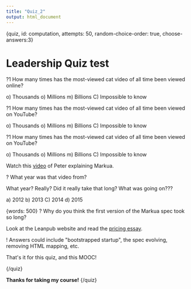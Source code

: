 ```yaml
---
title: "Quiz_2"
output: html_document
---
```


{quiz, id: computation, attempts: 50, random-choice-order: true, choose-answers:3}
# Leadership Quiz test

?1 How many times has the most-viewed cat video of all time been viewed online?

o) Thousands
o) Millions
m) Billions
C) Impossible to know

?1 How many times has the most-viewed cat video of all time been viewed on YouTube?

o) Thousands
o) Millions
m) Billions
C) Impossible to know

?1 How many times has the most-viewed cat video of all time been viewed on YouTube?

o) Thousands
o) Millions
m) Billions
C) Impossible to know


Watch this [video](https://www.youtube.com/watch?time_continue=1&v=VOCYL-FNbr0) of Peter explaining Markua.

? What year was that video from?

What year? Really? Did it really take that long? What was going on???

a) 2012
b) 2013
C) 2014
d) 2015

{words: 500}
? Why do you think the first version of the Markua spec took so long?

Look at the Leanpub website and read the [pricing essay](https://leanpub.com/pricing).

! Answers could include "bootstrapped startup", the spec evolving, removing HTML mapping, etc.

That's it for this quiz, and this MOOC!




{/quiz}

**Thanks for taking my course!**
{/quiz}
